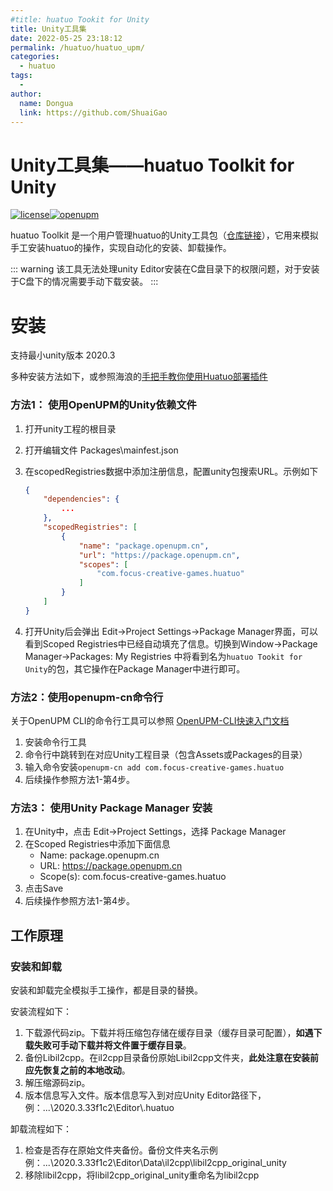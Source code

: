 ```yaml
---
#title: huatuo Tookit for Unity
title: Unity工具集
date: 2022-05-25 23:18:12
permalink: /huatuo/huatuo_upm/
categories:
  - huatuo
tags:
  - 
author: 
  name: Dongua
  link: https://github.com/ShuaiGao
---
```


# Unity工具集——huatuo Toolkit for Unity
[![license](http://img.shields.io/badge/license-MIT-blue.svg)](https://github.com/focus-creative-games/huatuo_upm/blob/main/LICENSE)[![openupm](https://img.shields.io/npm/v/com.focus-creative-games.huatuo?label=openupm&registry_uri=https://package.openupm.com)](https://openupm.com/packages/com.focus-creative-games.huatuo/) 


huatuo Toolkit 是一个用户管理huatuo的Unity工具包（[仓库链接](https://github.com/focus-creative-games/huatuo_upm)），它用来模拟手工安装huatuo的操作，实现自动化的安装、卸载操作。

::: warning
该工具无法处理unity Editor安装在C盘目录下的权限问题，对于安装于C盘下的情况需要手动下载安装。
:::

# 安装

支持最小unity版本 2020.3

多种安装方法如下，或参照海浪的[手把手教你使用Huatuo部署插件](https://zhuanlan.zhihu.com/p/513834841)

### 方法1： 使用OpenUPM的Unity依赖文件

1. 打开unity工程的根目录

2. 打开编辑文件 Packages\mainfest.json

3. 在scopedRegistries数据中添加注册信息，配置unity包搜索URL。示例如下

   ```json
   {
       "dependencies": {
           ...
       },
       "scopedRegistries": [
           {
               "name": "package.openupm.cn",
               "url": "https://package.openupm.cn",
               "scopes": [
                   "com.focus-creative-games.huatuo"
               ]
           }
       ]
   }
   ```
   
4. 打开Unity后会弹出 Edit->Project Settings->Package Manager界面，可以看到Scoped Registries中已经自动填充了信息。切换到Window->Package Manager->Packages: My Registries 中将看到名为`huatuo Tookit for Unity`的包，其它操作在Package Manager中进行即可。

### 方法2：使用openupm-cn命令行

关于OpenUPM CLI的命令行工具可以参照 [OpenUPM-CLI快速入门文档](https://openupm.cn/zh/docs/getting-started.html#安装openupm-cli)

1. 安装命令行工具
2. 命令行中跳转到在对应Unity工程目录（包含Assets或Packages的目录）
3. 输入命令安装`openupm-cn add com.focus-creative-games.huatuo`
3. 后续操作参照方法1-第4步。

### 方法3： 使用Unity Package Manager 安装

1. 在Unity中，点击 Edit->Project Settings，选择 Package Manager
2. 在Scoped Registries中添加下面信息
   - Name: package.openupm.cn
   - URL: https://package.openupm.cn
   - Scope(s): com.focus-creative-games.huatuo
3. 点击Save
4. 后续操作参照方法1-第4步。

## 工作原理

### 安装和卸载

安装和卸载完全模拟手工操作，都是目录的替换。

安装流程如下：

1. 下载源代码zip。下载并将压缩包存储在缓存目录（缓存目录可配置），**如遇下载失败可手动下载并将文件置于缓存目录**。
2. 备份Libil2cpp。在il2cpp目录备份原始Libil2cpp文件夹，**此处注意在安装前应先恢复之前的本地改动**。
3. 解压缩源码zip。
4. 版本信息写入文件。版本信息写入到对应Unity Editor路径下，例：...\\2020.3.33f1c2\Editor\\.huatuo

卸载流程如下：

1. 检查是否存在原始文件夹备份。备份文件夹名示例 例：\...\\2020.3.33f1c2\Editor\Data\il2cpp\libil2cpp_original_unity
2. 移除libil2cpp，将libil2cpp_original_unity重命名为libil2cpp
